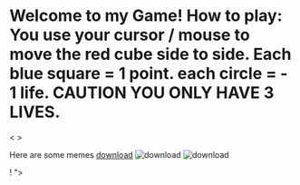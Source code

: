 <!DOCTYPE html>
<html>
<head>
  <title>My Game Website</title>
</head>
<body>

  <h1>Welcome to my Game! How to play: You use your cursor / mouse to move the red cube side to side. Each blue square = 1 point. each circle = - 1 life. CAUTION YOU ONLY HAVE 3 LIVES. </h1>

  <div id="game-container">
    <<!DOCTYPE html>
<html>
<head>
  
  </script>
</body>
</html>>
  </div>

  <script src="<!DOCTYPE html>
<html>
<head>
<title>Catch the Falling Objects!</title>
<style>
#bucket {
  width: 100px;
  height: 50px;
  background-color: red;
  position: absolute;
  bottom: 0;
  left: 50%;
  transform: translateX(-50%);
}
.object {
  width: 30px;
  height: 30px;
  background-color: blue;
  position: absolute;
}
.death-object {
  width: 20px;
  height: 20px;
  background-color: black;
  position: absolute;
  border-radius: 50%; /* Makes it a circle */
}
</style>
</head>
<body>

<div id="bucket"></div>
<p>Score: <span id="score">0</span></p>
<p>Lives: <span id="lives">3</span></p>

<script>
const bucket = document.getElementById('bucket');
const scoreDisplay = document.getElementById('score');
const livesDisplay = document.getElementById('lives');
let score = 0;
let lives = 3;
let bucketX = window.innerWidth / 2 - bucket.offsetWidth / 2; //Initial position

function isCollision(a, b) {
  const aRect = a.getBoundingClientRect();
  const bRect = b.getBoundingClientRect();
  return !(aRect.right < bRect.left || aRect.left > bRect.right || aRect.bottom < bRect.top || aRect.top > bRect.bottom);
}

function createObject() {
  const object = document.createElement('div');
  object.classList.add('object');
  const x = Math.random() * (window.innerWidth - 30);
  object.style.left = x + 'px';
  object.style.top = '-30px';
  document.body.appendChild(object);

  let y = 0;
  const intervalId = setInterval(() => {
    y += 2;
    object.style.top = y + 'px';
    if (y > window.innerHeight) {
      clearInterval(intervalId);
      document.body.removeChild(object);
    }
    if (isCollision(object, bucket)) {
      clearInterval(intervalId);
      document.body.removeChild(object);
      score++;
      scoreDisplay.textContent = score;
    }
  }, 20);
}

function createDeathObject() {
  const object = document.createElement('div');
  object.classList.add('death-object');
  const x = Math.random() * (window.innerWidth - 20);
  object.style.left = x + 'px';
  object.style.top = '-20px';
  document.body.appendChild(object);

  let y = 0;
  const intervalId = setInterval(() => {
    y += 2;
    object.style.top = y + 'px';
    if (y > window.innerHeight) {
      clearInterval(intervalId);
      document.body.removeChild(object);
    }
    if (isCollision(object, bucket)) {
      clearInterval(intervalId);
      document.body.removeChild(object);
      lives--;
      livesDisplay.textContent = lives;
      if (lives === 0) {
        alert('Game Over!');
      }
    }
  }, 20);
}

function moveBucket(e) {
  bucketX += e.movementX; //Change in mouse position
  bucketX = Math.max(0, Math.min(bucketX, window.innerWidth - bucket.offsetWidth)); //Keep bucket on screen
  bucket.style.left = bucketX + 'px';
}

document.addEventListener('mousemove', moveBucket);


setInterval(createObject, 1000);
setInterval(createDeathObject, 1500);
</script>
Here are some memes [download](https://github.com/user-attachments/assets/39fd9144-53f2-4682-9ff6-f5bd0ac39703)
![download](https://github.com/user-attachments/assets/207d1601-6afb-41af-80b8-61123eee9fd6)
![download](https://github.com/user-attachments/assets/dfa763bb-990f-4de0-9c43-aa0cb329d833)

</body>!
</html>"></script> </body>
</html>
